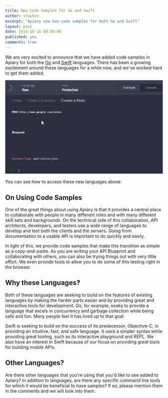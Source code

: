 ```yaml
---
title: New Code Samples for Go and Swift
author: stephen
excerpt: "Apiary now has code samples for both Go and Swift"
layout: post
date: 2014-10-16 08:50:00
published: yes
comments: true
---
```


We are very excited to announce that we have added code samples in Apiary for both the [Go](http://golang.org/) and [Swift](https://developer.apple.com/swift/) languages. There has been a growing excitement around these languages for a while now, and we've worked hard to get them added.

![Swift and Go Example](/images/2014-10-16-New-Code-Samples-for-Go-and-Swift/swift-go.gif)

You can see how to access these new languages above.

## On Using Code Samples
 
One of the great things about using Apiary is that it provides a central place to collaborate with people in many different roles and with many different skill sets and backgrounds. On the technical side of this collaboration, API architects, developers, and testers use a wide range of languages to develop and test both the clients and the servers. Going from documentation to a usable API is important to do quickly and easily.

In light of this, we provide code samples that make this transition as simple as a copy-and-paste. As you are writing your API Blueprint and collaborating with others, you can also be trying things out with very little effort. We even provide tools to allow you to do some of this testing right in the browser.

## Why these Languages?

Both of these languages are seeking to build on the features of existing languages by making the harder parts easier and by providing great and interactive tools for development. Go, for example, seeks to provide a language that excels in concurrency and garbage collection while being safe and fun. Many people feel it has lived up to that goal.

Swift is seeking to build on the success of its predecessor, Objective-C, in providing an intuitive, fast, and safe language. It uses a simpler syntax while providing great tooling, such as its interactive playground and REPL. We also have an interest in Swift because of our focus on providing great tools for building mobile APIs.

## Other Languages?

Are there other languages that you're using that you'd like to see added to Apiary? In addition to languages, are there any specific command line tools for which it would be beneficial to have samples? If so, please mention them in the comments and we will look into them.
